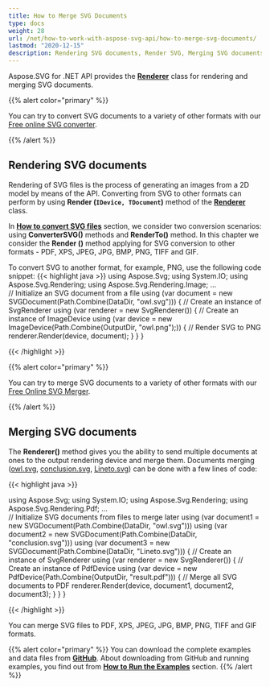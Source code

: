 ```yaml
---
title: How to Merge SVG Documents
type: docs
weight: 28
url: /net/how-to-work-with-aspose-svg-api/how-to-merge-svg-documents/
lastmod: "2020-12-15"
description: Rendering SVG documents, Render SVG, Merging SVG documents, Merge SVG
---
```


Aspose.SVG for .NET API provides the  [**Renderer**](https://apireference.aspose.com/svg/net/aspose.svg.rendering/renderer) class for rendering and merging SVG documents.

{{% alert color="primary" %}} 

You can try to convert SVG documents to a variety of other formats with our [Free online SVG converter](https://products.aspose.app/svg/conversion).

{{% /alert %}} 

## **Rendering SVG documents**

Rendering of SVG files is the process of generating an images from a 2D model by means of the API. Converting from SVG to other formats can perform by using  **Render (`IDevice, TDocument`)** method of the [**Renderer**](https://apireference.aspose.com/svg/net/aspose.svg.rendering/renderer) class.

In [**How to convert SVG files**](http://docs.aspose.com/svg/net/how-to-work-with-aspose-svg-api/converting/) section, we consider two conversion scenarios: using **ConverterSVG()** methods and **RenderTo()** method. In this chapter we consider the **Render ()** method applying for SVG conversion to other formats - PDF, XPS, JPEG, JPG, BMP, PNG, TIFF and GIF.

To convert SVG to another format, for example, PNG, use the following code snippet:
{{< highlight java >}}
using Aspose.Svg;
using System.IO;
using Aspose.Svg.Rendering;
using Aspose.Svg.Rendering.Image;
...   
	// Initialize an SVG document from a file
    using (var document = new SVGDocument(Path.Combine(DataDir, "owl.svg")))
    {
        // Create an instance of SvgRenderer
        using (var renderer = new SvgRenderer())
        {
            // Create an instance of ImageDevice
            using (var device = new ImageDevice(Path.Combine(OutputDir, "owl.png");))
            {
                // Render SVG to PNG
                renderer.Render(device, document);
            }
        }
    }

{{< /highlight >}}

{{% alert color="primary" %}} 

You can try to merge SVG documents to a variety of other formats with our [Free Online SVG Merger](https://products.aspose.app/svg/merger).

{{% /alert %}}

## **Merging SVG documents**

The **Renderer()** method gives you the ability to send multiple documents at ones to the output rendering device and merge them. Documents merging ([owl.svg](https://docs.aspose.com/svg/net/drawing-basics/svg-path-data/owl.svg), [conclusion.svg](https://docs.aspose.com/svg/net/how-to-work-with-aspose-svg-api/converting/conclusion.svg), [Lineto.svg](http://docs.aspose.com/svg/net/how-to-work-with-aspose-svg-api/saving-documents/Lineto.svg)) can be done with a few lines of code:

{{< highlight java >}}

using Aspose.Svg;
using System.IO;
using Aspose.Svg.Rendering;
using Aspose.Svg.Rendering.Pdf;
...   
	// Initialize SVG documents from files to merge later
    using (var document1 = new SVGDocument(Path.Combine(DataDir, "owl.svg")))
    using (var document2 = new SVGDocument(Path.Combine(DataDir, "conclusion.svg")))
    using (var document3 = new SVGDocument(Path.Combine(DataDir, "Lineto.svg")))
    {
        // Create an instance of SvgRenderer
        using (var renderer = new SvgRenderer())
        {
            // Create an instance of PdfDevice
            using (var device = new PdfDevice(Path.Combine(OutputDir, "result.pdf")))
            {
                // Merge all SVG documents to PDF
                renderer.Render(device, document1, document2, document3);
            }
        }
    }

{{< /highlight >}}

You can merge SVG files to PDF, XPS, JPEG, JPG, BMP, PNG, TIFF and GIF formats.

{{% alert color="primary" %}} 
You can download the complete examples and data files from [**GitHub**](https://github.com/aspose-svg/Aspose.SVG-Documentation). About downloading from GitHub and running examples, you find out from [**How to Run the Examples**](http://docs.aspose.com/svg/net/how-to-run-the-tests) section.
{{% /alert %}} 

